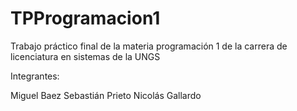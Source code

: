 # TPProgramacion1

Trabajo práctico final de la materia programación 1 de la carrera de licenciatura en sistemas de la UNGS

Integrantes:

Miguel Baez
Sebastián Prieto
Nicolás Gallardo
